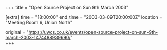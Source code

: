 +++
title = "Open Source Project on Sun 9th March 2003"

[extra]
time = "18:00:00"
end_time = "2003-03-09T20:00:00Z"
location = "Meeting Room 6, Union North"

original = "https://uwcs.co.uk/events/open-source-project-on-sun-9th-march-2003-1474488939690/"    
+++



